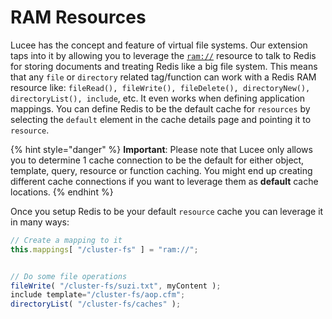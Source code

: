 # RAM Resources

Lucee has the concept and feature of virtual file systems. Our extension taps into it by allowing you to leverage the [`ram://`](ram://) resource to talk to Redis for storing documents and treating Redis like a big file system. This means that any `file` or `directory` related tag/function can work with a Redis RAM resource like: `fileRead(), fileWrite(), fileDelete(), directoryNew(), directoryList(), include`, etc. It even works when defining application mappings. You can define Redis to be the default cache for `resources` by selecting the `default` element in the cache details page and pointing it to `resource`.

{% hint style="danger" %}
**Important**: Please note that Lucee only allows you to determine 1 cache connection to be the default for either object, template, query, resource or function caching. You might end up creating different cache connections if you want to leverage them as **default** cache locations.
{% endhint %}

Once you setup Redis to be your default `resource` cache you can leverage it in many ways:

```javascript
// Create a mapping to it
this.mappings[ "/cluster-fs" ] = "ram://";


// Do some file operations
fileWrite( "/cluster-fs/suzi.txt", myContent );
include template="/cluster-fs/aop.cfm";
directoryList( "/cluster-fs/caches" );
```
